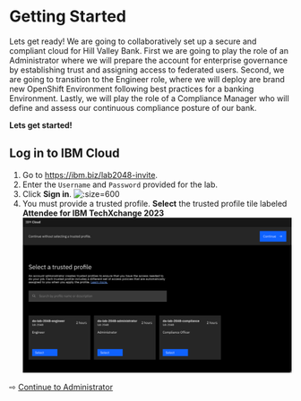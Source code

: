 # Getting Started

Lets get ready! We are going to collaboratively set up a secure and compliant cloud for Hill Valley Bank.  First we are going to play the role of an Administrator where we will prepare the account for enterprise governance by establishing trust and assigning access to federated users. Second, we are going to transition to the Engineer role, where we will deploy are brand new OpenShift Environment following best practices for a banking Environment. Lastly, we will play the role of a Compliance Manager who will define and assess our continuous compliance posture of our bank.

**Lets get started!**

## Log in to IBM Cloud

1. Go to https://ibm.biz/lab2048-invite.
1. Enter the `Username` and `Password` provided for the lab.
1. Click **Sign in**.
  ![](images/10-login.png ':size=600')
1. You must provide a trusted profile. **Select** the trusted profile tile labeled **Attendee for IBM TechXchange 2023**
  ![](images/10-select-profile.png ':size=400')


⇨ [Continue to Administrator](20-administrator.md)
